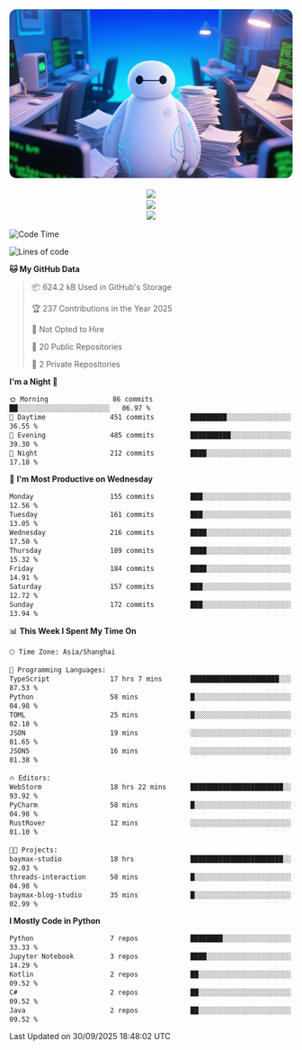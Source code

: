 <div align="center">
  <!--
  <img src="https://readme-typing-svg.demolab.com?font=Zhi+Mang+Xing&size=40&pause=1000&color=000000&center=true&vCenter=true&lines=Baymax%E5%B0%8F%E6%8C%AF;Hello%20World"/><br/>
  -->
  <img src="assets/author_banner.png" height="300"/><br/>
  <br/>
  <img src="https://skillicons.dev/icons?i=python,java,kotlin,javascript,typescript,rust,c,cs" /><br/>
  <img src="https://skillicons.dev/icons?i=pytorch,spring,react,fastapi,docker,mysql,mongodb,linux" /><br/>
  <img src="https://skillicons.dev/icons?i=idea,pycharm,webstorm,androidstudio,vscode,git,vim,obsidian" /><br/>
</div>

<!--START_SECTION:waka-->
![Code Time](http://img.shields.io/badge/Code%20Time-1%2C362%20hrs%2016%20mins-blue)

![Lines of code](https://img.shields.io/badge/From%20Hello%20World%20I%27ve%20Written-6.1%20million%20lines%20of%20code-blue)

**🐱 My GitHub Data** 

> 📦 624.2 kB Used in GitHub's Storage 
 > 
> 🏆 237 Contributions in the Year 2025
 > 
> 🚫 Not Opted to Hire
 > 
> 📜 20 Public Repositories 
 > 
> 🔑 2 Private Repositories 
 > 
**I'm a Night 🦉** 

```text
🌞 Morning                86 commits          ██░░░░░░░░░░░░░░░░░░░░░░░   06.97 % 
🌆 Daytime                451 commits         █████████░░░░░░░░░░░░░░░░   36.55 % 
🌃 Evening                485 commits         ██████████░░░░░░░░░░░░░░░   39.30 % 
🌙 Night                  212 commits         ████░░░░░░░░░░░░░░░░░░░░░   17.18 % 
```
📅 **I'm Most Productive on Wednesday** 

```text
Monday                   155 commits         ███░░░░░░░░░░░░░░░░░░░░░░   12.56 % 
Tuesday                  161 commits         ███░░░░░░░░░░░░░░░░░░░░░░   13.05 % 
Wednesday                216 commits         ████░░░░░░░░░░░░░░░░░░░░░   17.50 % 
Thursday                 189 commits         ████░░░░░░░░░░░░░░░░░░░░░   15.32 % 
Friday                   184 commits         ████░░░░░░░░░░░░░░░░░░░░░   14.91 % 
Saturday                 157 commits         ███░░░░░░░░░░░░░░░░░░░░░░   12.72 % 
Sunday                   172 commits         ███░░░░░░░░░░░░░░░░░░░░░░   13.94 % 
```


📊 **This Week I Spent My Time On** 

```text
🕑︎ Time Zone: Asia/Shanghai

💬 Programming Languages: 
TypeScript               17 hrs 7 mins       ██████████████████████░░░   87.53 % 
Python                   58 mins             █░░░░░░░░░░░░░░░░░░░░░░░░   04.98 % 
TOML                     25 mins             █░░░░░░░░░░░░░░░░░░░░░░░░   02.18 % 
JSON                     19 mins             ░░░░░░░░░░░░░░░░░░░░░░░░░   01.65 % 
JSON5                    16 mins             ░░░░░░░░░░░░░░░░░░░░░░░░░   01.38 % 

🔥 Editors: 
WebStorm                 18 hrs 22 mins      ███████████████████████░░   93.92 % 
PyCharm                  58 mins             █░░░░░░░░░░░░░░░░░░░░░░░░   04.98 % 
RustRover                12 mins             ░░░░░░░░░░░░░░░░░░░░░░░░░   01.10 % 

🐱‍💻 Projects: 
baymax-studio            18 hrs              ███████████████████████░░   92.03 % 
threads-interaction      58 mins             █░░░░░░░░░░░░░░░░░░░░░░░░   04.98 % 
baymax-blog-studio       35 mins             █░░░░░░░░░░░░░░░░░░░░░░░░   02.99 % 
```

**I Mostly Code in Python** 

```text
Python                   7 repos             ████████░░░░░░░░░░░░░░░░░   33.33 % 
Jupyter Notebook         3 repos             ████░░░░░░░░░░░░░░░░░░░░░   14.29 % 
Kotlin                   2 repos             ██░░░░░░░░░░░░░░░░░░░░░░░   09.52 % 
C#                       2 repos             ██░░░░░░░░░░░░░░░░░░░░░░░   09.52 % 
Java                     2 repos             ██░░░░░░░░░░░░░░░░░░░░░░░   09.52 % 
```




 Last Updated on 30/09/2025 18:48:02 UTC
<!--END_SECTION:waka-->





